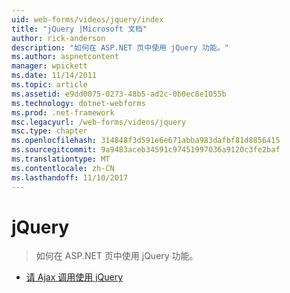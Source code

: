 ```yaml
---
uid: web-forms/videos/jquery/index
title: "jQuery |Microsoft 文档"
author: rick-anderson
description: "如何在 ASP.NET 页中使用 jQuery 功能。"
ms.author: aspnetcontent
manager: wpickett
ms.date: 11/14/2011
ms.topic: article
ms.assetid: e9dd0075-0273-48b5-ad2c-0b0ec8e1055b
ms.technology: dotnet-webforms
ms.prod: .net-framework
msc.legacyurl: /web-forms/videos/jquery
msc.type: chapter
ms.openlocfilehash: 314848f3d591e6e671abba983dafbf81d8856415
ms.sourcegitcommit: 9a9483aceb34591c97451997036a9120c3fe2baf
ms.translationtype: MT
ms.contentlocale: zh-CN
ms.lasthandoff: 11/10/2017
---
```

<a name="jquery"></a>jQuery
====================
> 如何在 ASP.NET 页中使用 jQuery 功能。


- [请 Ajax 调用使用 jQuery](how-do-i-make-ajax-calls-using-jquery.md)
